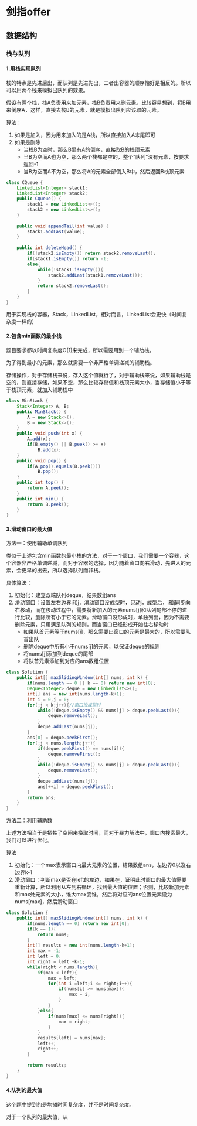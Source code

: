 # 剑指offer

## 数据结构

### 栈与队列

#### 1.用栈实现队列

栈的特点是先进后出，而队列是先进先出，二者出容器的顺序恰好是相反的。所以可以用两个栈来模拟出队列的效果。

假设有两个栈，栈A负责用来加元素，栈B负责用来删元素。比较容易想到，将B用来倒序A，这样，直接去栈B的元素，就是模拟出队列应该取的元素。

算法：

1. 如果是加入，因为用来加入的是A栈，所以直接加入A末尾即可
2. 如果是删除
   * 当栈B为空时，那么B里有A的倒序，直接取B的栈顶元素
   * 当B为空而A也为空，那么两个栈都是空的，整个“队列”没有元素，按要求返回-1
   * 当B为空而A不为空，那么将A的元素全部倒入B中，然后返回B栈顶元素

```java
class CQueue {
    LinkedList<Integer> stack1;
    LinkedList<Integer> stack2;
    public CQueue() {
        stack1 = new LinkedList<>();
        stack2 = new LinkedList<>();
    }
    
    public void appendTail(int value) {
        stack1.addLast(value);
    }
    
    public int deleteHead() {
        if(!stack2.isEmpty()) return stack2.removeLast();
        if(stack1.isEmpty()) return -1;
        else{
            while(!stack1.isEmpty()){
                stack2.addLast(stack1.removeLast());
            }
            return stack2.removeLast();
        }
    }
}
```

用于实现栈的容器，Stack，LinkedList，相对而言，LinkedList会更快（时间复杂度一样的）

#### 2.包含min函数的最小栈

题目要求都以时间复杂度O(1)来完成，所以需要用到一个辅助栈。

为了得到最小的元素，那么就需要一个非严格单调递减的辅助栈。

存储操作，对于存储栈来说，存入这个值就行了，对于辅助栈来说，如果辅助栈是空的，则直接存储，如果不空，那么比较存储值和栈顶元素大小，当存储值小于等于栈顶元素，就加入辅助栈中

```java
class MinStack {
    Stack<Integer> A, B;
    public MinStack() {
        A = new Stack<>();
        B = new Stack<>();
    }
    public void push(int x) {
        A.add(x);
        if(B.empty() || B.peek() >= x)
            B.add(x);
    }
    public void pop() {
        if(A.pop().equals(B.peek()))
            B.pop();
    }
    public int top() {
        return A.peek();
    }
    public int min() {
        return B.peek();
    }
}
```

#### 3.滑动窗口的最大值

方法一：使用辅助单调队列

类似于上述包含min函数的最小栈的方法，对于一个窗口，我们需要一个容器，这个容器非严格单调递减，而对于容器的选择，因为随着窗口向右滑动，先进入的元素，会更早的出去，所以选择队列而非栈。

具体算法：

1. 初始化：建立双端队列deque，结果数组ans
2. 滑动窗口：设置左右边界i和j，滑动窗口没成型时，只动j，成型后，i和j同步向右移动，而在移动过程中，需要将新加入的元素nums[j]和队列尾部不停的进行比较，删除所有小于它的元素。滑动窗口没形成时，单独列出，因为不需要删除元素，只用满足队列的规则，而当窗口已经形成开始往右移动时
   * 如果队首元素等于nums[i]，那么需要出窗口的元素是最大的，所以需要队首出队
   * 删除deque中所有小于nums[j]的元素，以保证deque的规则
   * 将nums[j]添加到deque的尾部
   * 将队首元素添加到对应的ans数组位置

```java
class Solution {
    public int[] maxSlidingWindow(int[] nums, int k) {
        if(nums.length == 0 || k == 0) return new int[0];
        Deque<Integer> deque = new LinkedList<>();
        int[] ans = new int[nums.length-k+1];
        int i = 0,j = 0;
        for(;j < k;j++){//窗口没成型时
            while(!deque.isEmpty() && nums[j] > deque.peekLast()){
                deque.removeLast();
            }
            deque.addLast(nums[j]);
        }
        ans[0] = deque.peekFirst();
        for(;j < nums.length;j++){
            if(deque.peekFirst() == nums[i]){
                deque.removeFirst();
            }
            while(!deque.isEmpty() && nums[j] > deque.peekLast()){
                deque.removeLast();
            }
            deque.addLast(nums[j]);
            ans[++i] = deque.peekFirst();
        }
        return ans;
    }
}
```

方法二：利用辅助数

上述方法相当于是牺牲了空间来换取时间，而对于暴力解法中，窗口内搜索最大，我们可以进行优化。

算法

1. 初始化：一个max表示窗口内最大元素的位置，结果数组ans，左边界0以及右边界k-1
2. 滑动窗口：判断max是否在left的左边，如果在，证明此时窗口的最大值需要重新计算，所以利用从左到右循环，找到最大值的位置；否则，比较新加元素和max处元素的大小，谁大max变谁，然后将对应的ans位置元素设为nums[max]，然后滑动窗口

```java
class Solution {
    public int[] maxSlidingWindow(int[] nums, int k) {
        if(nums.length == 0) return new int[0];
        if(k == 1){
            return nums;
        }
        int[] results = new int[nums.length-k+1];
        int max = -1;
        int left = 0;
        int right = left +k-1;
        while(right < nums.length){
            if(max < left){
                max = left;
                for(int i =left;i <= right;i++){
                    if(nums[i] >= nums[max]){
                        max = i;
                    }
                }
            }else{
                if(nums[max] <= nums[right]){
                    max = right;
                }
            }
            results[left] = nums[max];
            left++;
            right++;
        }       
        
        return results;
    }
}
```

#### 4.队列的最大值

这个题中提到的是均摊时间复杂度，并不是时间复杂度。

对于一个队列的最大值，从